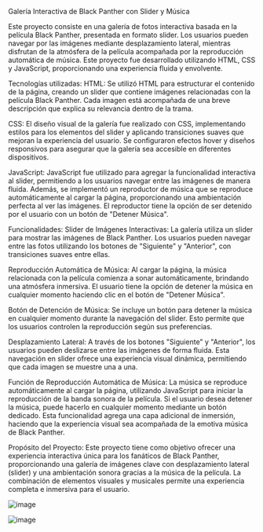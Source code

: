 Galería Interactiva de Black Panther con Slider y Música

Este proyecto consiste en una galería de fotos interactiva basada en la película Black Panther, presentada en formato slider. Los usuarios pueden navegar por las imágenes mediante desplazamiento lateral, mientras disfrutan de la atmósfera de la película acompañada por la reproducción automática de música. Este proyecto fue desarrollado utilizando HTML, CSS y JavaScript, proporcionando una experiencia fluida y envolvente.

Tecnologías utilizadas:
HTML: Se utilizó HTML para estructurar el contenido de la página, creando un slider que contiene imágenes relacionadas con la película Black Panther. Cada imagen está acompañada de una breve descripción que explica su relevancia dentro de la trama.

CSS: El diseño visual de la galería fue realizado con CSS, implementando estilos para los elementos del slider y aplicando transiciones suaves que mejoran la experiencia del usuario. Se configuraron efectos hover y diseños responsivos para asegurar que la galería sea accesible en diferentes dispositivos.

JavaScript: JavaScript fue utilizado para agregar la funcionalidad interactiva al slider, permitiendo a los usuarios navegar entre las imágenes de manera fluida. Además, se implementó un reproductor de música que se reproduce automáticamente al cargar la página, proporcionando una ambientación perfecta al ver las imágenes. El reproductor tiene la opción de ser detenido por el usuario con un botón de "Detener Música".

Funcionalidades:
Slider de Imágenes Interactivas: La galería utiliza un slider para mostrar las imágenes de Black Panther. Los usuarios pueden navegar entre las fotos utilizando los botones de "Siguiente" y "Anterior", con transiciones suaves entre ellas.

Reproducción Automática de Música: Al cargar la página, la música relacionada con la película comienza a sonar automáticamente, brindando una atmósfera inmersiva. El usuario tiene la opción de detener la música en cualquier momento haciendo clic en el botón de "Detener Música".

Botón de Detención de Música: Se incluye un botón para detener la música en cualquier momento durante la navegación del slider. Esto permite que los usuarios controlen la reproducción según sus preferencias.

Desplazamiento Lateral: A través de los botones "Siguiente" y "Anterior", los usuarios pueden deslizarse entre las imágenes de forma fluida. Esta navegación en slider ofrece una experiencia visual dinámica, permitiendo que cada imagen se muestre una a una.

Función de Reproducción Automática de Música:
La música se reproduce automáticamente al cargar la página, utilizando JavaScript para iniciar la reproducción de la banda sonora de la película. Si el usuario desea detener la música, puede hacerlo en cualquier momento mediante un botón dedicado. Esta funcionalidad agrega una capa adicional de inmersión, haciendo que la experiencia visual sea acompañada de la emotiva música de Black Panther.

Propósito del Proyecto:
Este proyecto tiene como objetivo ofrecer una experiencia interactiva única para los fanáticos de Black Panther, proporcionando una galería de imágenes clave con desplazamiento lateral (slider) y una ambientación sonora gracias a la música de la película. La combinación de elementos visuales y musicales permite una experiencia completa e inmersiva para el usuario.

![image](https://github.com/user-attachments/assets/1dc246b0-60e1-4636-acdc-2a79c11d9528)

![image](https://github.com/user-attachments/assets/ab0e7cbc-7794-4daf-8f28-a80243d39e70)

